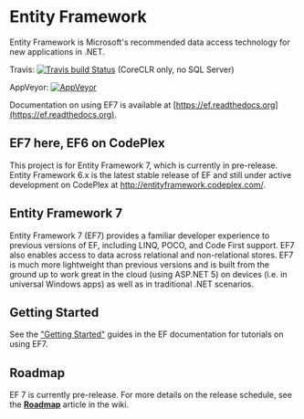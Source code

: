 Entity Framework
===
Entity Framework is Microsoft's recommended data access technology for new applications in .NET.

Travis: [![Travis build Status](https://travis-ci.org/aspnet/Microsoft.EntityFrameworkCore.svg?branch=dev)](https://travis-ci.org/aspnet/EntityFramework) (CoreCLR only, no SQL Server)

AppVeyor: [![AppVeyor](https://ci.appveyor.com/api/projects/status/v9xbkondjev2gkhn/branch/dev?svg=true)](https://ci.appveyor.com/project/aspnetci/entityframework/branch/dev)

Documentation on using EF7 is available at [https://ef.readthedocs.org](https://ef.readthedocs.org).

## EF7 here, EF6 on CodePlex

This project is for Entity Framework 7, which is currently in pre-release. Entity Framework 6.x is the latest stable release of EF and still under active development on CodePlex at http://entityframework.codeplex.com/.

## Entity Framework 7

Entity Framework 7 (EF7) provides a familiar developer experience to previous versions of EF, including LINQ, POCO, and Code First support. EF7 also enables access to data across relational and non-relational stores. EF7 is much more lightweight than previous versions and is built from the ground up to work great in the cloud (using ASP.NET 5) on devices (i.e. in universal Windows apps) as well as in traditional .NET scenarios.

## Getting Started
See the ["Getting Started"](https://ef.readthedocs.org/en/latest/getting-started/) guides in the EF documentation for tutorials on using EF7.

## Roadmap
EF 7 is currently pre-release. For more details on the release schedule, see the [**Roadmap**](https://github.com/aspnet/EntityFramework/wiki/Roadmap) article in the wiki.
